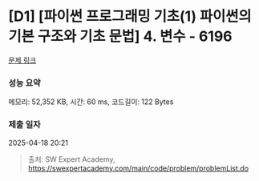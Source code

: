 # [D1] [파이썬 프로그래밍 기초(1) 파이썬의 기본 구조와 기초 문법] 4. 변수 - 6196 

[문제 링크](https://swexpertacademy.com/main/code/problem/problemDetail.do?contestProbId=AWcUn02K4a0DFAU4) 

### 성능 요약

메모리: 52,352 KB, 시간: 60 ms, 코드길이: 122 Bytes

### 제출 일자

2025-04-18 20:21



> 출처: SW Expert Academy, https://swexpertacademy.com/main/code/problem/problemList.do